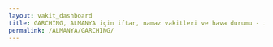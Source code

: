 ```yaml
---
layout: vakit_dashboard
title: GARCHING, ALMANYA için iftar, namaz vakitleri ve hava durumu - ilçe/eyalet seç
permalink: /ALMANYA/GARCHING/
---
```


<script type="text/javascript">
  var GLOBAL_COUNTRY = 'ALMANYA';
  var GLOBAL_CITY = 'GARCHING';
  var GLOBAL_STATE = '';
  var lat = 72;
  var lon = 21;
</script>
